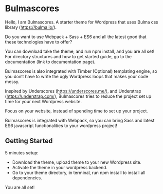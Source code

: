 Bulmascores
===

Hello, I am Bulmascores. A starter theme for Wordpress that uses Bulma css library (https://bulma.io/). 

Do you want to use Webpack + Sass + ES6 and all the latest good that these technologies have to offer? 

You can download take the theme, and run npm install, and you are all set! For directory structures and how to get started guide, go to the documentation (link to documentation page).

Bulmascores is also integrated with Timber (Optional) templating engine, so you don’t have to write the ugly Wordpress loops that makes your code messy. 

Inspired by Underscores (https://underscores.me/), and Understrap (https://understrap.com/), Bulmascores tries to reduce the project set up time for your next Wordpress website. 

Focus on your website, instead of spending time to set up your project. 

Bulmascores is integrated with Webpack, so you can bring Sass and latest ES6 javascript functionalities to your wordpress project!



Getting Started
---------------

5 minutes setup:
* Download the theme, upload theme to your new Wordpress site. 
* Activate the theme in your wordpress backend.
* Go to your theme directory, in terminal, run npm install to install all dependencies.

You are all set!